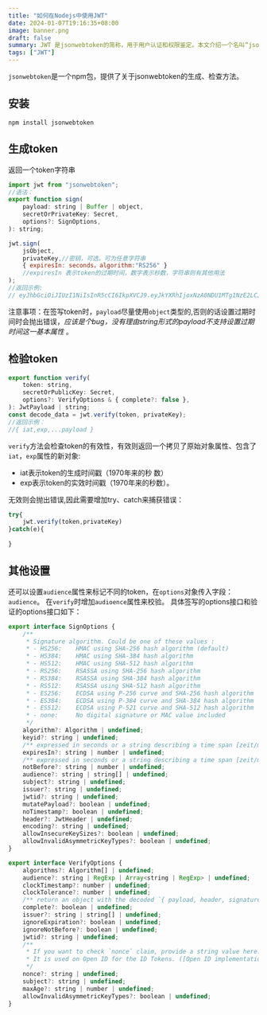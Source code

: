 ```yaml
---
title: "如何在Nodejs中使用JWT"
date: 2024-01-07T19:16:35+08:00
image: banner.png
draft: false
summary: JWT 是jsonwebtoken的简称，用于用户认证和权限鉴定。本文介绍一个名叫“jsonwebtoken”的npm包，它实现了JWT的常用的功能。
tags: ["JWT"]
---
```


`jsonwebtoken`是一个npm包，提供了关于jsonwebtoken的生成、检查方法。

## 安装

`npm install jsonwebtoken`

## 生成token

返回一个token字符串
```javascript
import jwt from "jsonwebtoken";
//语法：
export function sign(
    payload: string | Buffer | object,
    secretOrPrivateKey: Secret,
    options?: SignOptions,
): string;

jwt.sign(
    jsObject,
    privateKey,//密钥，可选。可为任意字符串
    { expiresIn: seconds，algorithm:"RS256" }
    //expiresIn 表示token的过期时间，数字表示秒数，字符串则有其他用法
);
//返回示例:
// eyJhbGciOiJIUzI1NiIsInR5cCI6IkpXVCJ9.eyJkYXRhIjoxNzA0NDU1MTg1NzE2LCJ0eXBlIjoidGVzdCIsImlhdCI6MTcwNDQ1NTE4NSwiZXhwIjoxNzA0NDU4Nzg1fQ.EGWRaDvmNxkzaUT8FJ1Me-xEEWwkycT3WEzx6O09UBY
```

注意事项：在签写token时，`payload`尽量使用`object`类型的,否则的话设置过期时间时会抛出错误，*应该是个bug，没有理由string形式的payload不支持设置过期时间这一基本属性* 。
## 检验token

```javascript
export function verify(
    token: string,
    secretOrPublicKey: Secret,
    options?: VerifyOptions & { complete?: false },
): JwtPayload | string;
const decode_data = jwt.verify(token, privateKey);
//返回示例：
//{ iat,exp,...payload }
```
`verify`方法会检查token的有效性，有效则返回一个拷贝了原始对象属性、包含了`iat`，`exp`属性的新对象:
- iat表示token的生成时间戳（1970年来的秒
数）
- exp表示token的实效时间戳（1970年来的秒数）。


无效则会抛出错误,因此需要增加try、catch来捕获错误：
```javascript
try{
    jwt.verify(token,privateKey)
}catch(e){
    
}
```

## 其他设置

还可以设置`audience`属性来标记不同的token，在`options`对象传入字段：`audience`。
在`verify`时增加`audioence`属性来校验。
具体签写的options接口和验证的options接口如下：
```javascript
export interface SignOptions {
    /**
     * Signature algorithm. Could be one of these values :
     * - HS256:    HMAC using SHA-256 hash algorithm (default)
     * - HS384:    HMAC using SHA-384 hash algorithm
     * - HS512:    HMAC using SHA-512 hash algorithm
     * - RS256:    RSASSA using SHA-256 hash algorithm
     * - RS384:    RSASSA using SHA-384 hash algorithm
     * - RS512:    RSASSA using SHA-512 hash algorithm
     * - ES256:    ECDSA using P-256 curve and SHA-256 hash algorithm
     * - ES384:    ECDSA using P-384 curve and SHA-384 hash algorithm
     * - ES512:    ECDSA using P-521 curve and SHA-512 hash algorithm
     * - none:     No digital signature or MAC value included
     */
    algorithm?: Algorithm | undefined;
    keyid?: string | undefined;
    /** expressed in seconds or a string describing a time span [zeit/ms](https://github.com/zeit/ms.js).  Eg: 60, "2 days", "10h", "7d" */
    expiresIn?: string | number | undefined;
    /** expressed in seconds or a string describing a time span [zeit/ms](https://github.com/zeit/ms.js).  Eg: 60, "2 days", "10h", "7d" */
    notBefore?: string | number | undefined;
    audience?: string | string[] | undefined;
    subject?: string | undefined;
    issuer?: string | undefined;
    jwtid?: string | undefined;
    mutatePayload?: boolean | undefined;
    noTimestamp?: boolean | undefined;
    header?: JwtHeader | undefined;
    encoding?: string | undefined;
    allowInsecureKeySizes?: boolean | undefined;
    allowInvalidAsymmetricKeyTypes?: boolean | undefined;
}
```
```javascript
export interface VerifyOptions {
    algorithms?: Algorithm[] | undefined;
    audience?: string | RegExp | Array<string | RegExp> | undefined;
    clockTimestamp?: number | undefined;
    clockTolerance?: number | undefined;
    /** return an object with the decoded `{ payload, header, signature }` instead of only the usual content of the payload. */
    complete?: boolean | undefined;
    issuer?: string | string[] | undefined;
    ignoreExpiration?: boolean | undefined;
    ignoreNotBefore?: boolean | undefined;
    jwtid?: string | undefined;
    /**
     * If you want to check `nonce` claim, provide a string value here.
     * It is used on Open ID for the ID Tokens. ([Open ID implementation notes](https://openid.net/specs/openid-connect-core-1_0.html#NonceNotes))
     */
    nonce?: string | undefined;
    subject?: string | undefined;
    maxAge?: string | number | undefined;
    allowInvalidAsymmetricKeyTypes?: boolean | undefined;
}

```
